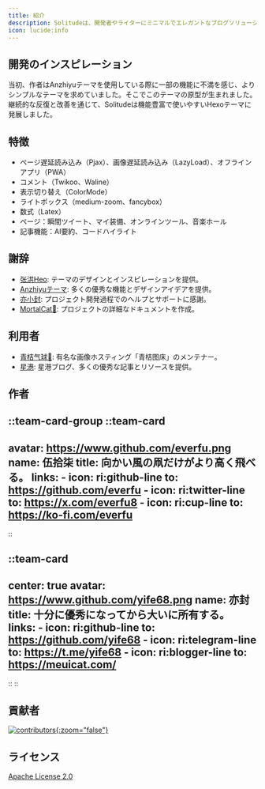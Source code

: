 ```yaml
---
title: 紹介
description: Solitudeは、開発者やライターにミニマルでエレガントなブログソリューションを提供することを目的としたHexoベースのブログテーマソフトウェアです。
icon: lucide:info
---
```


## 開発のインスピレーション

当初、作者はAnzhiyuテーマを使用している際に一部の機能に不満を感じ、よりシンプルなテーマを求めていました。そこでこのテーマの原型が生まれました。
継続的な反復と改善を通じて、Solitudeは機能豊富で使いやすいHexoテーマに発展しました。

## 特徴

- ページ遅延読み込み（Pjax）、画像遅延読み込み（LazyLoad）、オフラインアプリ（PWA）
- コメント（Twikoo、Waline）
- 表示切り替え（ColorMode）
- ライトボックス（medium-zoom、fancybox）
- 数式（Latex）
- ページ：瞬間ツイート、マイ装備、オンラインツール、音楽ホール
- 記事機能：AI要約、コードハイライト

## 謝辞

- [张洪Heo](https://github.com/zhheo): テーマのデザインとインスピレーションを提供。
- [Anzhiyuテーマ](https://github.com/anzhiyu-c/hexo-theme-anzhiyu): 多くの優秀な機能とデザインアイデアを提供。
- [亦小封](https://github.com/yife68): プロジェクト開発過程でのヘルプとサポートに感謝。
- [MortalCat🦊](https://github.com/xiowo): プロジェクトの詳細なドキュメントを作成。

## 利用者

- [青桔气球🎈](https://blog.qjqq.cn/): 有名な画像ホスティング「青桔图床」のメンテナー。
- [星港](https://blog.starsharbor.com/): 星港ブログ、多くの優秀な記事とリソースを提供。

## 作者

::team-card-group
  ::team-card
  ---
  avatar: https://www.github.com/everfu.png
  name: 伍拾柒
  title: 向かい風の凧だけがより高く飛べる。
  links:
    - icon: ri:github-line
      to: https://github.com/everfu
    - icon: ri:twitter-line
      to: https://x.com/everfu8
    - icon: ri:cup-line
      to: https://ko-fi.com/everfu
  ---
  ::

  ::team-card
  ---
  center: true
  avatar: https://www.github.com/yife68.png
  name: 亦封
  title: 十分に優秀になってから大いに所有する。
  links:
    - icon: ri:github-line
      to: https://github.com/yife68
    - icon: ri:telegram-line
      to: https://t.me/yife68
    - icon: ri:blogger-line
      to: https://meuicat.com/
  ---
  ::
::

## 貢献者

[![contributors](https://contrib.rocks/image?repo=everfu/hexo-theme-solitude&max=1000){:zoom="false"}](https://github.com/everfu/hexo-theme-solitude)

## ライセンス

[Apache License 2.0](https://github.com/everfu/hexo-theme-solitude/blob/main/LICENSE)